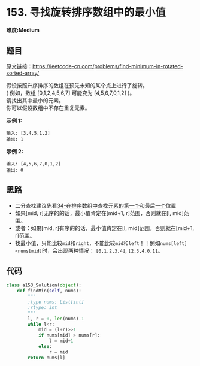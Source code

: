 # 153. 寻找旋转排序数组中的最小值
**难度:Medium**
## 题目
原文链接：https://leetcode-cn.com/problems/find-minimum-in-rotated-sorted-array/

假设按照升序排序的数组在预先未知的某个点上进行了旋转。  
( 例如，数组 [0,1,2,4,5,6,7] 可能变为 [4,5,6,7,0,1,2] )。  
请找出其中最小的元素。  
你可以假设数组中不存在重复元素。

**示例 1:**
```
输入: [3,4,5,1,2]
输出: 1
```
**示例 2:**
```
输入: [4,5,6,7,0,1,2]
输出: 0
```

## 思路
* 二分查找建议先看[34-在排序数组中查找元素的第一个和最后一个位置](https://github.com/czzbb/leetcode-python/blob/master/code/0034-%E5%9C%A8%E6%8E%92%E5%BA%8F%E6%95%B0%E7%BB%84%E4%B8%AD%E6%9F%A5%E6%89%BE%E5%85%83%E7%B4%A0%E7%9A%84%E7%AC%AC%E4%B8%80%E4%B8%AA%E5%92%8C%E6%9C%80%E5%90%8E%E4%B8%80%E4%B8%AA%E4%BD%8D%E7%BD%AE.md)
* 如果[mid, r]无序的的话，最小值肯定在[mid+1, r]范围，否则就在[l, mid]范围。
* 或者：如果[mid, r]有序的的话，最小值肯定在[l, mid]范围，否则就在[mid+1, r]范围。
* 找最小值，只能比较`mid`和`right`，不能比较`mid`和`left`！！例如`nums[left]<nums[mid]`时，会出现两种情况： `[0,1,2,3,4]`, `[2,3,4,0,1]`。

## 代码
```python
class a153_Solution(object):
    def findMin(self, nums):
        """
        :type nums: List[int]
        :rtype: int
        """
        l, r = 0, len(nums)-1
        while l<r:
            mid = (l+r)>>1
            if nums[mid] > nums[r]:
                l = mid+1
            else:
                r = mid
        return nums[l]
```
